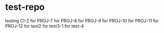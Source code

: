 # test-repo
testing CI-2
for PROJ-7
for PROJ-8
for PROJ-9
for PROJ-10
for PROJ-11
for PROJ-12
for test2
for test3-1
for test-4
